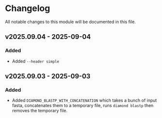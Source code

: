 # Changelog

All notable changes to this module will be documented in this file.

## v2025.09.04 - 2025-09-04

### Added
* Added `--header simple`

## v2025.09.03 - 2025-09-03

### Added
* Added `DIAMOND_BLASTP_WITH_CONCATENATION` which takes a bunch of input fasta, concatenates them to a temporary file, runs `diamond blastp` then removes the temporary file.
